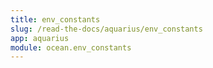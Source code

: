 ```yaml
---
title: env_constants
slug: /read-the-docs/aquarius/env_constants
app: aquarius
module: ocean.env_constants
---
```

